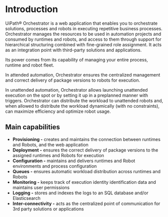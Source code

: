 # Introduction
UiPath® Orchestrator is a web application that enables you to orchestrate solutions, processes and robots in executing repetitive business processes. Orchestrator manages the resources to be used in automation projects and consumed by runtimes and robots, and access to them through support for hierarchical structuring combined with fine-grained role assignment. It acts as an integration point with third-party solutions and applications.

Its power comes from its capability of managing your entire process, runtime and robot fleet.

In attended automation, Orchestrator ensures the centralized management and correct delivery of package versions to robots for execution.

In unattended automation, Orchestrator allows launching unattended execution on the spot or by setting it up in a preplanned manner with triggers. Orchestrator can distribute the workload to unattended robots and, when allowed to distribute the workload dynamically (with no constraints), can maximize efficiency and optimize robot usage.

## Main capabilities
* **Provisioning -** creates and maintains the connection between runtimes and Robots, and the web application
* **Deployment -** ensures the correct delivery of package versions to the assigned runtimes and Robots for execution
* **Configuration -** maintains and delivers runtimes and Robot environments and process configuration
* **Queues -** ensures automatic workload distribution across runtimes and Robots
* **Monitoring -** keeps track of execution identity identification data and maintains user permissions
* **Logging -** stores and indexes the logs to an SQL database and/or Elasticsearch
* **Inter-connectivity -** acts as the centralized point of communication for 3rd party solutions or applications
